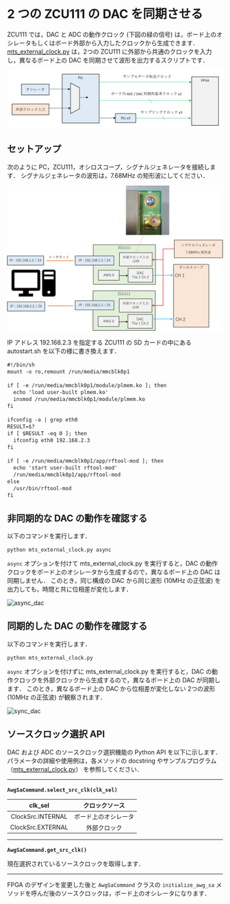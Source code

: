 # 2 つの ZCU111 の DAC を同期させる


ZCU111 では，DAC と ADC の動作クロック (下図の緑の信号) は，ボード上のオシレータもしくはボード外部から入力したクロックから生成できます．
[mts_external_clock.py](./mts_external_clock.py) は，2つの ZCU111 に外部から共通のクロックを入力し，異なるボード上の DAC を同期させて波形を出力するスクリプトです．

![DAC および ADC のクロック系統概略図](./images/zcu111_ext_clk_0.png) 

## セットアップ

次のように PC，ZCU111，オシロスコープ，シグナルジェネレータを接続します．
シグナルジェネレータの波形は，7.68MHz の矩形波にしてください．

![セットアップ](./images/external_clk_setup-0.jpg) 

IP アドレス 192.168.2.3 を指定する ZCU111 の SD カードの中にある autostart.sh を以下の様に書き換えます．
```
#!/bin/sh
mount -o ro,remount /run/media/mmcblk0p1

if [ -e /run/media/mmcblk0p1/module/plmem.ko ]; then
  echo 'load user-built plmem.ko'
  insmod /run/media/mmcblk0p1/module/plmem.ko
fi

ifconfig -a | grep eth0
RESULT=$?
if [ $RESULT -eq 0 ]; then
  ifconfig eth0 192.168.2.3
fi

if [ -e /run/media/mmcblk0p1/app/rftool-mod ]; then
  echo 'start user-built rftool-mod'
  /run/media/mmcblk0p1/app/rftool-mod
else
  /usr/bin/rftool-mod
fi
```


## 非同期的な DAC の動作を確認する

以下のコマンドを実行します．

```
python mts_external_clock.py async
```

`async` オプションを付けて mts_external_clock.py を実行すると，DAC の動作クロックをボード上のオシレータから生成するので，異なるボード上の DAC は同期しません．
このとき，同じ構成の DAC から同じ波形 (10MHz の正弦波) を出力しても，時間と共に位相差が変化します．

![async_dac](images/zcu111_ext_clk_2.gif)


## 同期的した DAC の動作を確認する

以下のコマンドを実行します．

```
python mts_external_clock.py
```

`async` オプションを付けずに mts_external_clock.py を実行すると，DAC の動作クロックを外部クロックから生成するので，異なるボード上の DAC が同期します．
このとき，異なるボード上の DAC から位相差が変化しない 2つの波形 (10MHz の正弦波) が観察されます．

![sync_dac](images/zcu111_ext_clk_3.gif)

## ソースクロック選択 API

DAC および ADC のソースクロック選択機能の Python API を以下に示します．
パラメータの詳細や使用例は，各メソッドの docstring やサンプルプログラム（[mts_external_clock.py](./mts_external_clock.py)） を参照してください．

***
**`AwgSaCommand.select_src_clk(clk_sel)`**

|clk_sel|クロックソース|
|:-:|:-:|
ClockSrc.INTERNAL | ボード上のオシレータ
ClockSrc.EXTERNAL | 外部クロック
***
**`AwgSaCommand.get_src_clk()`**

現在選択されているソースクロックを取得します．
***

FPGA のデザインを変更した後と `AwgSaCommand` クラスの `initialize_awg_sa` メソッドを呼んだ後のソースクロックは，ボード上のオシレータになります．
